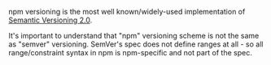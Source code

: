 npm versioning is the most well known/widely-used implementation of [Semantic Versioning 2.0](https://semver.org).

It's important to understand that "npm" versioning scheme is not the same as "semver" versioning. SemVer's spec does not define ranges at all - so all range/constraint syntax in npm is npm-specific and not part of the spec.
